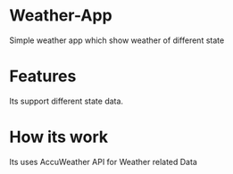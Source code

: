 # Weather-App
Simple weather app which show weather of different state
# Features
Its support different state data.
# How its work
Its uses AccuWeather API for Weather related Data
